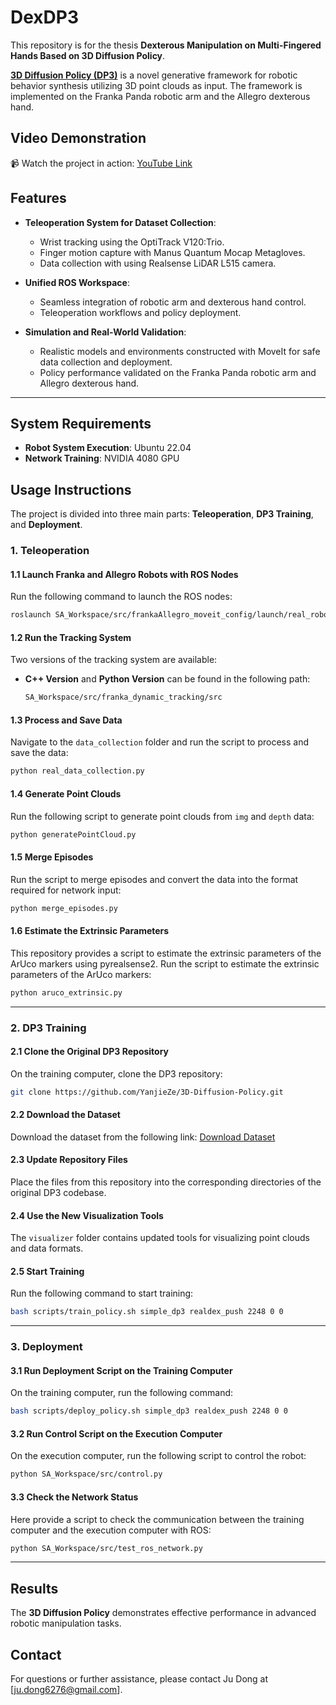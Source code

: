 # DexDP3
This repository is for the thesis **Dexterous Manipulation on Multi-Fingered Hands Based on 3D Diffusion Policy**.

[**3D Diffusion Policy (DP3)**](https://github.com/YanjieZe/3D-Diffusion-Policy/tree/master) is a novel generative framework for robotic behavior synthesis utilizing 3D point clouds as input. The framework is implemented on the Franka Panda robotic arm and the Allegro dexterous hand. 

## Video Demonstration
📹 Watch the project in action: [YouTube Link](https://youtu.be/FM8L9Usz-KI?si=CQtNt1eZG-jtY8vq)
## Features  

- **Teleoperation System for Dataset Collection**:  
  - Wrist tracking using the OptiTrack V120:Trio.  
  - Finger motion capture with Manus Quantum Mocap Metagloves.  
  - Data collection with using Realsense LiDAR L515 camera.

- **Unified ROS Workspace**:  
  - Seamless integration of robotic arm and dexterous hand control.  
  - Teleoperation workflows and policy deployment.  

- **Simulation and Real-World Validation**:  
  - Realistic models and environments constructed with MoveIt for safe data collection and deployment.  
  - Policy performance validated on the Franka Panda robotic arm and Allegro dexterous hand.  


---

## System Requirements
- **Robot System Execution**: Ubuntu 22.04
- **Network Training**: NVIDIA 4080 GPU

## Usage Instructions

The project is divided into three main parts: **Teleoperation**, **DP3 Training**, and **Deployment**.

### 1. Teleoperation

#### 1.1 Launch Franka and Allegro Robots with ROS Nodes
Run the following command to launch the ROS nodes:
```bash
roslaunch SA_Workspace/src/frankaAllegro_moveit_config/launch/real_robot.launch
```

#### 1.2 Run the Tracking System
Two versions of the tracking system are available:
- **C++ Version** and **Python Version** can be found in the following path:
  ```bash
  SA_Workspace/src/franka_dynamic_tracking/src
  ```

#### 1.3 Process and Save Data
Navigate to the `data_collection` folder and run the script to process and save the data:
```bash
python real_data_collection.py
```

#### 1.4 Generate Point Clouds
Run the following script to generate point clouds from `img` and `depth` data:
```bash
python generatePointCloud.py
```

#### 1.5 Merge Episodes
Run the script to merge episodes and convert the data into the format required for network input:
```bash
python merge_episodes.py
```
#### 1.6 Estimate the Extrinsic Parameters
This repository provides a script to estimate the extrinsic parameters of the ArUco markers using pyrealsense2. 
Run the script to estimate the extrinsic parameters of the ArUco markers:
```bash
python aruco_extrinsic.py
```
---

### 2. DP3 Training

#### 2.1 Clone the Original DP3 Repository
On the training computer, clone the DP3 repository:
```bash
git clone https://github.com/YanjieZe/3D-Diffusion-Policy.git
```
  
#### 2.2 Download the Dataset
Download the dataset from the following link:
[Download Dataset](https://drive.google.com/drive/folders/16e6ZLCcEMtb3HNePVMUcsi8VkaiUYYDP?usp=sharing)

#### 2.3 Update Repository Files
Place the files from this repository into the corresponding directories of the original DP3 codebase.

#### 2.4 Use the New Visualization Tools
The `visualizer` folder contains updated tools for visualizing point clouds and data formats.

#### 2.5 Start Training
Run the following command to start training:
```bash
bash scripts/train_policy.sh simple_dp3 realdex_push 2248 0 0
```

---

### 3. Deployment

#### 3.1 Run Deployment Script on the Training Computer
On the training computer, run the following command:
```bash
bash scripts/deploy_policy.sh simple_dp3 realdex_push 2248 0 0
```

#### 3.2 Run Control Script on the Execution Computer
On the execution computer, run the following script to control the robot:
```bash
python SA_Workspace/src/control.py
```
#### 3.3 Check the Network Status
Here provide a script to check the communication between the training computer and the execution computer with ROS:
```bash
python SA_Workspace/src/test_ros_network.py
```
---



## Results  

The **3D Diffusion Policy** demonstrates effective performance in advanced robotic manipulation tasks.  


## Contact
For questions or further assistance, please contact Ju Dong at [ju.dong6276@gmail.com].

